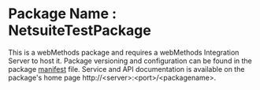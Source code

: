 # Package Name : NetsuiteTestPackage
This is a webMethods package and requires a webMethods Integration Server to host it. Package versioning and configuration can be found in the package [manifest](./NetsuiteTestPackage/manifest.v3) file. Service and API documentation is available on the package's home page http://&lt;server&gt;:&lt;port&gt;/&lt;packagename>.